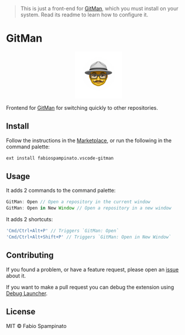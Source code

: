 > This is just a front-end for [GitMan](https://github.com/fabiospampinato/gitman), which you must install on your system. Read its readme to learn how to configure it.

# GitMan

<p align="center">
  <img src="https://raw.githubusercontent.com/fabiospampinato/vscode-gitman/master/resources/logo.png" width="128" alt="Logo">
</p>

Frontend for [GitMan](https://github.com/fabiospampinato/gitman) for switching quickly to other repositories.

## Install

Follow the instructions in the [Marketplace](https://marketplace.visualstudio.com/items?itemName=fabiospampinato.vscode-gitman), or run the following in the command palette:

```sh
ext install fabiospampinato.vscode-gitman
```

## Usage

It adds 2 commands to the command palette:

```js
GitMan: Open // Open a repository in the current window
GitMan: Open in New Window // Open a repository in a new window
```

It adds 2 shortcuts:

```js
'Cmd/Ctrl+Alt+P' // Triggers `GitMan: Open`
'Cmd/Ctrl+Alt+Shift+P' // Triggers `GitMan: Open in New Window`
```

## Contributing

If you found a problem, or have a feature request, please open an [issue](https://github.com/fabiospampinato/vscode-gitman/issues) about it.

If you want to make a pull request you can debug the extension using [Debug Launcher](https://marketplace.visualstudio.com/items?itemName=fabiospampinato.vscode-debug-launcher).

## License

MIT © Fabio Spampinato
